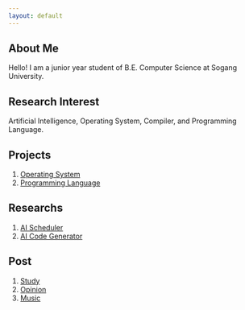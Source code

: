 ```yaml
---
layout: default
---
```


## About Me

Hello! I am a junior year student of B.E. Computer Science at Sogang University.

## Research Interest

Artificial Intelligence, Operating System, Compiler, and Programming Language.

## Projects

1. [Operating System](projects/Operating_System.md)
2. [Programming Language](projects/Programming_Language.md)

## Researchs

1. [AI Scheduler](researchs/AI_Scheduler.md)
2. [AI Code Generator](researchs/AI_Code_Generator.md)

## Post

1. [Study](./posts/study/index.md)
2. [Opinion](./posts/opinion/index.md)
3. [Music](./posts/music/index.md)

<!--
## Publications

1. F.Bar, J.Doe: Effects of having a placeholder of a name
2. S.Holmes, J.Watson: Consequences of living with a sociopath in London

## Typography

This is a [link](http://google.com). Something *italics* and something **bold**.

Here is a table

Year | Award | Category
-----|-------|--------
2014 | Emmy  | Won Outstanding Lead Actor in a miniseries or a movie
2015 | BAFTA | Nominated for Best Leading Actor for Sherlock
2014 | Satellite | Won Best Actor miniseries or television film

Here is a horizontal rule

---

Here is a blockquote

> To a great mind, nothing is little

## References

* Foo Bar: Head of Department, Placeholder Names, Lorem
* John Doe: Associate Professor, Department of Computer Science, Ipsum

-->